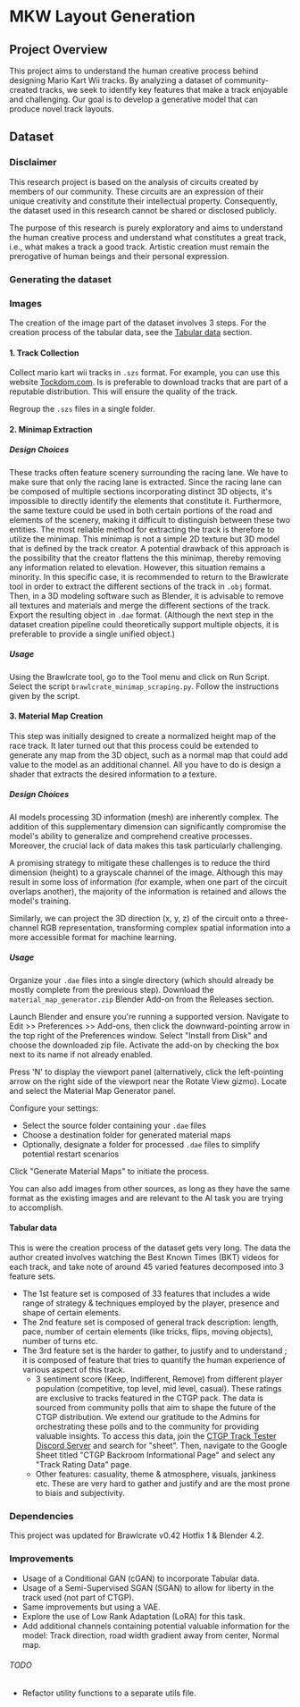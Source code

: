 # MKW Layout Generation

## Project Overview
This project aims to understand the human creative process behind designing Mario Kart Wii tracks. By analyzing a dataset of community-created tracks, we seek to identify key features that make a track enjoyable and challenging. Our goal is to develop a generative model that can produce novel track layouts.


## Dataset
### Disclaimer
This research project is based on the analysis of circuits created by members of our community. These circuits are an expression of their unique creativity and constitute their intellectual property. Consequently, the dataset used in this research cannot be shared or disclosed publicly.

The purpose of this research is purely exploratory and aims to understand the human creative process and understand what constitutes a great track, i.e., what makes a track a good track. Artistic creation must remain the prerogative of human beings and their personal expression.

### Generating the dataset
### Images
The creation of the image part of the dataset involves 3 steps. For the creation process of the tabular data, see the [Tabular data](#tabular-data) section.

#### 1. Track Collection 
Collect mario kart wii tracks in `.szs` format. For example, you can use this website [Tockdom.com](https://wiki.tockdom.com/wiki/Main_Page). Is is preferable to download tracks that are part of a reputable distribution. This will ensure the quality of the track.

Regroup the `.szs` files in a single folder.

#### 2. Minimap Extraction
##### Design Choices
These tracks often feature scenery surrounding the racing lane. We have to make sure that only the racing lane is extracted. Since the racing lane can be composed of multiple sections incorporating distinct 3D objects, it's impossible to directly identify the elements that constitute it. Furthermore, the same texture could be used in both certain portions of the road and elements of the scenery, making it difficult to distinguish between these two entities. The most reliable method for extracting the track is therefore to utilize the minimap. This minimap is not a simple 2D texture but 3D model that is defined by the track creator. A potential drawback of this approach is the possibility that the creator flattens the this minimap, thereby removing any information related to elevation. However, this situation remains a minority. In this specific case, it is recommended to return to the Brawlcrate tool in order to extract the different sections of the track in `.obj` format. Then, in a 3D modeling software such as Blender, it is advisable to remove all textures and materials and merge the different sections of the track. Export the resulting object in `.dae` format. (Although the next step in the dataset creation pipeline could theoretically support multiple objects, it is preferable to provide a single unified object.)


##### Usage
Using the Brawlcrate tool, go to the Tool menu and click on Run Script. Select the script `brawlcrate_minimap_scraping.py`. Follow the instructions given by the script.

#### 3. Material Map Creation
This step was initially designed to create a normalized height map of the race track. It later turned out that this process could be extended to generate any map from the 3D object, such as a normal map that could add value to the model as an additional channel. All you have to do is design a shader that extracts the desired information to a texture.

##### Design Choices
AI models processing 3D information (mesh) are inherently complex. The addition of this supplementary dimension can significantly compromise the model's ability to generalize and comprehend creative processes. Moreover, the crucial lack of data makes this task particularly challenging.

A promising strategy to mitigate these challenges is to reduce the third dimension (height) to a grayscale channel of the image. Although this may result in some loss of information (for example, when one part of the circuit overlaps another), the majority of the information is retained and allows the model's training.

Similarly, we can project the 3D direction (x, y, z) of the circuit onto a three-channel RGB representation, transforming complex spatial information into a more accessible format for machine learning.

##### Usage
Organize your `.dae` files into a single directory (which should already be mostly complete from the previous step). Download the `material_map_generator.zip` Blender Add-on from the Releases section.

Launch Blender and ensure you're running a supported version. Navigate to Edit >> Preferences >> Add-ons, then click the downward-pointing arrow in the top right of the Preferences window. Select "Install from Disk" and choose the downloaded zip file. Activate the add-on by checking the box next to its name if not already enabled.

Press 'N' to display the viewport panel (alternatively, click the left-pointing arrow on the right side of the viewport near the Rotate View gizmo). Locate and select the Material Map Generator panel.

Configure your settings:

- Select the source folder containing your `.dae` files
- Choose a destination folder for generated material maps
- Optionally, designate a folder for processed `.dae` files to simplify potential restart scenarios

Click "Generate Material Maps" to initiate the process.


You can also add images from other sources, as long as they have the same format as the existing images and are relevant to the AI task you are trying to accomplish.

#### Tabular data
This is were the creation process of the dataset gets very long. The data the author created involves watching the Best Known Times (BKT) videos for each track, and take note of around 45 varied features decomposed into 3 feature sets. 
- The 1st feature set is composed of 33 features that includes a wide range of strategy & techniques employed by the player, presence and shape of certain elements.
- The 2nd feature set is composed of general track description: length, pace, number of certain elements (like tricks, flips, moving objects), number of turns etc.
- The 3rd feature set is the harder to gather, to justify and to understand ; it is composed of feature that tries to quantify the human experience of various aspect of this track.
    - 3 sentiment score (Keep, Indifferent, Remove) from different player population (competitive, top level, mid level, casual). These ratings are exclusive to tracks featured in the CTGP pack. The data is sourced from community polls that aim to shape the future of the CTGP distribution. We extend our gratitude to the Admins for orchestrating these polls and to the community for providing valuable insights. To access this data, join the [CTGP Track Tester Discord Server](https://discord.com/invite/sjPzuJ7PwD) and search for "sheet". Then, navigate to the Google Sheet titled "CTGP Backroom Informational Page" and select any "Track Rating Data" page.
    - Other features: casuality, theme & atmosphere, visuals, jankiness etc. These are very hard to gather and justify and are the most prone to biais and subjectivity.



### Dependencies
This project was updated for Brawlcrate v0.42 Hotfix 1 & Blender 4.2.

### Improvements
- Usage of a Conditional GAN (cGAN) to incorporate Tabular data.
- Usage of a Semi-Supervised SGAN (SGAN) to allow for liberty in the track used (not part of CTGP).
- Same improvements but using a VAE.
- Explore the use of Low Rank Adaptation (LoRA) for this task.
- Add additional channels containing potential valuable information for the model: Track direction, road width gradient away from center, Normal map.


###### TODO
- Refactor utility functions to a separate utils file.